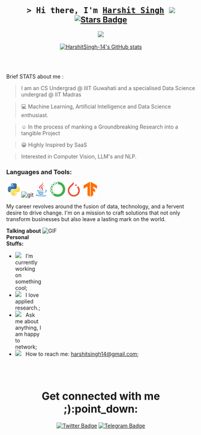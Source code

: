 <div align="center">
<h2> <samp>&gt; Hi there, I'm <a href="http://nityanandmathur.tech" target="_blank">Harshit Singh</a> <img src="https://media.giphy.com/media/hvRJCLFzcasrR4ia7z/giphy.gif" width="25"> </samp>  <a href="https://github.com/HarshitSingh-14/awesome-github-profile-readme/stargazers"><img src="https://img.shields.io/github/stars/HarshitSingh-14" alt="Stars Badge"/>


</a>
 </h2>

<!--
**HarhitSingh-14/HarhitSingh-14** is a ✨ _special_ ✨ repository because its `README.md` (this file) appears on your GitHub profile.


-->
![](https://komarev.com/ghpvc/?username=HarshitSingh-14)

<a href="https://quine.sh/profile/HarshitSingh-14"><img src="https://stats.quine.sh/HarshitSingh-14/github" alt="HarshitSingh-14's GitHub stats" width="840px"></a>




  
</p>
</div>
<br>
<br>

Brief STATS about me :

> I am an CS Undergrad @ IIIT Guwahati and a specialised Data Science undergrad @ IIT Madras

> :computer: Machine Learning, Artificial Intelligence and Data Science enthusiast.

> :relaxed: In the process of manking a Groundbreaking Research into a tangible Project

> :grinning: Highly Inspired by SaaS <br>

> Interested in Computer Vision, LLM's and NLP.



<h3 align="left">Languages and Tools:</h3>
<p align="left"> <img src="https://raw.githubusercontent.com/devicons/devicon/master/icons/python/python-original.svg" alt="java" width="40" height="40"/><img src="https://www.vectorlogo.zone/logos/git-scm/git-scm-icon.svg" alt="git" width="40" height="40"/><img src="https://raw.githubusercontent.com/devicons/devicon/master/icons/java/java-original.svg" alt="java" width="40" height="40"/>  <img src="https://raw.githubusercontent.com/devicons/devicon/master/icons/anaconda/anaconda-original.svg" alt="java" width="40" height="40"/> <img src="https://raw.githubusercontent.com/devicons/devicon/master/icons/pytorch/pytorch-original.svg" alt="java" width="40" height="40"/> <img src="https://raw.githubusercontent.com/devicons/devicon/master/icons/tensorflow/tensorflow-original.svg" alt="java" width="40" height="40"/></p>

My career revolves around the fusion of data, technology, and a fervent desire to drive change. I'm on a mission to craft solutions that not only transform businesses but also leave a lasting mark on the world.
<br>

<img align="right" alt="GIF" src="https://github.com/abhisheknaiidu/abhisheknaiidu/blob/master/code.gif?raw=true" width="408" height="318" />
  

**Talking about Personal Stuffs:**

- <img src="https://github.com/nityanandmathur/nityanandmathur/blob/main/assets/developer.gif?raw=true" width="21" />&nbsp;&nbsp; I’m currently working on something cool;
- <img src="https://github.com/nityanandmathur/nityanandmathur/blob/main/assets/lightning.gif?raw=true" width="21" />&nbsp;&nbsp; I love applied research.;
- <img src="https://github.com/nityanandmathur/nityanandmathur/blob/main/assets/message.gif?raw=true" width="21" />&nbsp;&nbsp; Ask me about anything, I am happy to network;
- <img src="https://github.com/nityanandmathur/nityanandmathur/blob/main/assets/letterbox.gif?raw=true" width="21" />&nbsp;&nbsp; How to reach me: harshitsingh14@gmail.com;

</br>












<br>
<h1 align="center">Get connected with me ;):point_down:</h1>


<div align="center">


[![Twitter Badge](https://img.shields.io/badge/-Twitter-00acee?style=flat-square&logo=Twitter&logoColor=white)](https://twitter.com/harshan2002)
[![Telegram Badge](https://img.shields.io/badge/-Telegram-0088cc?style=flat-square&logo=Telegram&logoColor=white)](https://t.me/+919205021433)
   
</div>

</div>

